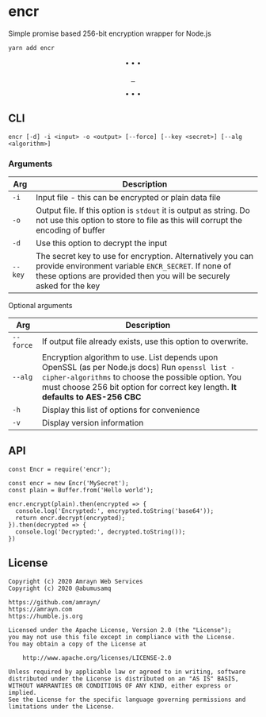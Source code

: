 # encr
Simple promise based 256-bit encryption wrapper for Node.js

```
yarn add encr
```

<p align="center">
    •   •   •
</p>

<p align="center">
  <a aria-label="NPM version" href="https://www.npmjs.com/package/encr">
    <img alt="" src="https://img.shields.io/npm/v/encr.svg?style=for-the-badge&labelColor=000000">
  </a>
  <a aria-label="License" href="https://github.com/amrayn/encr/blob/master/LICENSE">
    <img alt="" src="https://img.shields.io/npm/l/encr?style=for-the-badge&labelColor=000000">
  </a>
  <a aria-label="Donate via PayPal" href="https://amrayn.com/donate">
    <img alt="" src="https://img.shields.io/static/v1?label=Donate&message=PayPal&color=purple&style=for-the-badge&labelColor=000000">
  </a>
</p>

<p align="center">
    •   •   •
</p>

## CLI

```
encr [-d] -i <input> -o <output> [--force] [--key <secret>] [--alg <algorithm>]
```

### Arguments

| **Arg** | **Description** |
|--|--|
| `-i` | Input file - this can be encrypted or plain data file |
| `-o` | Output file. If this option is `stdout` it is output as string. Do not use this option to store to file as this will corrupt the encoding of buffer |
| `-d` | Use this option to decrypt the input|
| `--key` | The secret key to use for encryption. Alternatively you can provide environment variable `ENCR_SECRET`. If none of these options are provided then you will be securely asked for the key |

Optional arguments

| **Arg** | **Description** |
|--|--|
| `--force` | If output file already exists, use this option to overwrite. |
| `--alg` | Encryption algorithm to use. List depends upon OpenSSL (as per Node.js docs) Run `openssl list -cipher-algorithms` to choose the possible option. You must choose 256 bit option for correct key length. **It defaults to AES-256 CBC** |
| `-h` | Display this list of options for convenience |
| `-v` | Display version information |

## API
```
const Encr = require('encr');

const encr = new Encr('MySecret');
const plain = Buffer.from('Hello world');

encr.encrypt(plain).then(encrypted => {
  console.log('Encrypted:', encrypted.toString('base64'));
  return encr.decrypt(encrypted);
}).then(decrypted => {
  console.log('Decrypted:', decrypted.toString());
})
```

## License
```
Copyright (c) 2020 Amrayn Web Services
Copyright (c) 2020 @abumusamq

https://github.com/amrayn/
https://amrayn.com
https://humble.js.org

Licensed under the Apache License, Version 2.0 (the "License");
you may not use this file except in compliance with the License.
You may obtain a copy of the License at

    http://www.apache.org/licenses/LICENSE-2.0

Unless required by applicable law or agreed to in writing, software
distributed under the License is distributed on an "AS IS" BASIS,
WITHOUT WARRANTIES OR CONDITIONS OF ANY KIND, either express or implied.
See the License for the specific language governing permissions and
limitations under the License.
```
